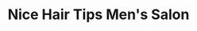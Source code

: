 ---
title: "Nice Hair Tips Men's Salon"
url: /karachi/nice-hair-tips-mens-salon/
shop: hairdresser
---